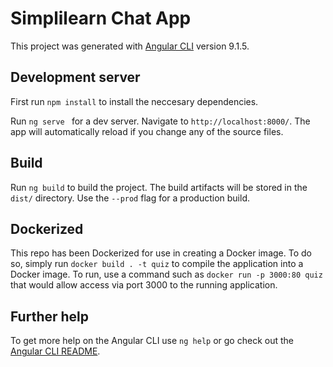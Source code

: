 # Simplilearn Chat App
This project was generated with [Angular CLI](https://github.com/angular/angular-cli) version 9.1.5.

## Development server

First run `npm install` to install the neccesary dependencies.

Run `ng serve ` for a dev server. Navigate to `http://localhost:8000/`. The app will automatically reload if you change any of the source files.

## Build

Run `ng build` to build the project. The build artifacts will be stored in the `dist/` directory. Use the `--prod` flag for a production build.

## Dockerized

This repo has been Dockerized for use in creating a Docker image. To do so, simply run `docker build . -t quiz` to compile the application into a Docker image. To run, use a command such as `docker run -p 3000:80 quiz` that would allow access via port 3000 to the running application.

## Further help

To get more help on the Angular CLI use `ng help` or go check out the [Angular CLI README](https://github.com/angular/angular-cli/blob/master/README.md).
